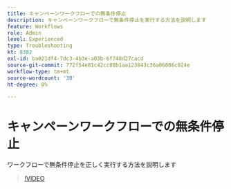 ```yaml
---
title: キャンペーンワークフローでの無条件停止
description: キャンペーンワークフローで無条件停止を実行する方法を説明します
feature: Workflows
role: Admin
level: Experienced
type: Troubleshooting
kt: 8382
exl-id: ba021df4-7dc3-4b3e-a03b-6f748d27cacd
source-git-commit: 772f54e81c42cc88b1aa123843c36a06866c024e
workflow-type: tm+mt
source-wordcount: '30'
ht-degree: 0%

---
```


# キャンペーンワークフローでの無条件停止

ワークフローで無条件停止を正しく実行する方法を説明します

>[!VIDEO](https://video.tv.adobe.com/v/335887?quality=12)
